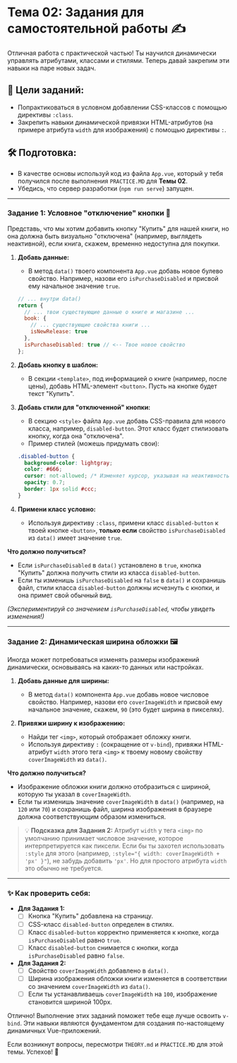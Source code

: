 # Тема 02: Задания для самостоятельной работы ✍️

Отличная работа с практической частью! Ты научился динамически управлять атрибутами, классами и стилями. Теперь давай закрепим эти навыки на паре новых задач.

## 🎯 Цели заданий:

* Попрактиковаться в условном добавлении CSS-классов с помощью директивы `:class`.
* Закрепить навыки динамической привязки HTML-атрибутов (на примере атрибута `width` для изображения) с помощью директивы `:`.

## 🛠️ Подготовка:

* В качестве основы используй код из файла `App.vue`, который у тебя получился после выполнения `PRACTICE.MD` для **Темы 02**.
* Убедись, что сервер разработки (`npm run serve`) запущен.

---

### Задание 1: Условное "отключение" кнопки 🚫

Представь, что мы хотим добавить кнопку "Купить" для нашей книги, но она должна быть визуально "отключена" (например, выглядеть неактивной), если книга, скажем, временно недоступна для покупки.

1.  **Добавь данные:**
    * В метод `data()` твоего компонента `App.vue` добавь новое булево свойство. Например, назови его `isPurchaseDisabled` и присвой ему начальное значение `true`.
    ```javascript
    // ... внутри data()
    return {
      // ... твои существующие данные о книге и магазине ...
      book: {
        // ... существующие свойства книги ...
        isNewRelease: true
      },
      isPurchaseDisabled: true // <-- Твое новое свойство
    };
    ```

2.  **Добавь кнопку в шаблон:**
    * В секции `<template>`, под информацией о книге (например, после цены), добавь HTML-элемент `<button>`. Пусть на кнопке будет текст "Купить".

3.  **Добавь стили для "отключенной" кнопки:**
    * В секцию `<style>` файла `App.vue` добавь CSS-правила для нового класса, например, `disabled-button`. Этот класс будет стилизовать кнопку, когда она "отключена".
    * Пример стилей (можешь придумать свои):
    ```css
    .disabled-button {
      background-color: lightgray;
      color: #666;
      cursor: not-allowed; /* Изменяет курсор, указывая на неактивность */
      opacity: 0.7;
      border: 1px solid #ccc;
    }
    ```

4.  **Примени класс условно:**
    * Используя директиву `:class`, примени класс `disabled-button` к твоей кнопке `<button>`, **только если** свойство `isPurchaseDisabled` из `data()` имеет значение `true`.

**Что должно получиться?**
* Если `isPurchaseDisabled` в `data()` установлено в `true`, кнопка "Купить" должна получить стили из класса `disabled-button`.
* Если ты изменишь `isPurchaseDisabled` на `false` в `data()` и сохранишь файл, стили класса `disabled-button` должны исчезнуть с кнопки, и она примет свой обычный вид.

*(Экспериментируй со значением `isPurchaseDisabled`, чтобы увидеть изменения!)*

---

### Задание 2: Динамическая ширина обложки 🖼️

Иногда может потребоваться изменять размеры изображений динамически, основываясь на каких-то данных или настройках.

1.  **Добавь данные для ширины:**
    * В метод `data()` компонента `App.vue` добавь новое числовое свойство. Например, назови его `coverImageWidth` и присвой ему начальное значение, скажем, `90` (это будет ширина в пикселях).

2.  **Привяжи ширину к изображению:**
    * Найди тег `<img>`, который отображает обложку книги.
    * Используя директиву `:` (сокращение от `v-bind`), привяжи HTML-атрибут `width` этого тега `<img>` к твоему новому свойству `coverImageWidth` из `data()`.

**Что должно получиться?**
* Изображение обложки книги должно отобразиться с шириной, которую ты указал в `coverImageWidth`.
* Если ты изменишь значение `coverImageWidth` в `data()` (например, на `120` или `70`) и сохранишь файл, ширина изображения в браузере должна соответствующим образом измениться.

> 💡 **Подсказка для Задания 2:** Атрибут `width` у тега `<img>` по умолчанию принимает числовое значение, которое интерпретируется как пиксели. Если бы ты захотел использовать `:style` для этого (например, `:style="{ width: coverImageWidth + 'px' }"`), не забудь добавить `'px'`. Но для простого атрибута `width` это обычно не требуется.

---

### ✨ Как проверить себя:

* **Для Задания 1:**
    * [ ] Кнопка "Купить" добавлена на страницу.
    * [ ] CSS-класс `disabled-button` определен в стилях.
    * [ ] Класс `disabled-button` корректно применяется к кнопке, когда `isPurchaseDisabled` равно `true`.
    * [ ] Класс `disabled-button` снимается с кнопки, когда `isPurchaseDisabled` равно `false`.

* **Для Задания 2:**
    * [ ] Свойство `coverImageWidth` добавлено в `data()`.
    * [ ] Ширина изображения обложки книги изменяется в соответствии со значением `coverImageWidth` из `data()`.
    * [ ] Если ты устанавливаешь `coverImageWidth` на `100`, изображение становится шириной 100px.

Отлично! Выполнение этих заданий поможет тебе еще лучше освоить `v-bind`. Эти навыки являются фундаментом для создания по-настоящему динамичных Vue-приложений.

Если возникнут вопросы, пересмотри `THEORY.md` и `PRACTICE.MD` для этой темы. Успехов! 💪
